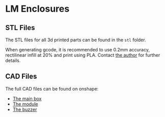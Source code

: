 # LM Enclosures

## STL Files
The STL files for all 3d printed parts can be found in the `stl` folder.

When generating gcode, it is recommended to use 0.2mm accuracy, rectilinear infill at 20% and print using PLA. Contact [the author](https://github.com/jonathanvanschenck/)
for further details.

## CAD Files
The full CAD files can be found on onshape:
  - [The main box](https://cad.onshape.com/documents/543b25c417126967cb08de50/v/1616035887736616c0c97bd4/e/729fc64504c2a798e70d9855)
  - [The module](https://cad.onshape.com/documents/a71d7e6c5d369e82da67ce55/v/a1a71b7b6bb9f6b15cbdba2f/e/51fbe87dbc7215f3dbb1e72c)
  - [The buzzer](https://cad.onshape.com/documents/ae15b26b36866f818856aa81/v/32e045b61a695683214ad08a/e/bc0795f8a4b93d0645d7fd54)
